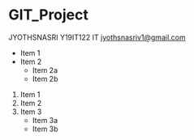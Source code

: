 # GIT_Project
JYOTHSNASRI
Y19IT122
IT
jyothsnasriv1@gmail.com 
* Item 1
* Item 2
  * Item 2a
  * Item 2b
1. Item 1
2. Item 2
3. Item 3
   * Item 3a
   * Item 3b  
